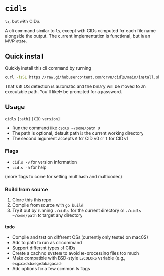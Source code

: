 # `cidls`

`ls`, but with CIDs.

A cli command similar to `ls`, except with CIDs computed for each file name alongside the output. The current implementation is functional, but in an MVP state.

## Quick install

Quickly install this cli command by running
```bash
curl -fsSL https://raw.githubusercontent.com/orvn/cidls/main/install.sh | sudo bash
```

That's it! OS detection is automatic and the binary will be moved to an executable path. You'll likely be prompted for a password.

## Usage

`cidls` `[path]` `[CID version]`

- Run the command like `cidls ~/some/path 0`
- The path is optional, default path is the current working directory
- The second argument accepts `0` for CID v0 or `1` for CID v1


### Flags

- `cidls -v` for version information
- `cidls -h` for help

(more flags to come for setting multihash and multicodec)

### Build from source

1. Clone this this repo
2. Compile from source with `go build`
3. Try it out by running `./cidls` for the current directory or `./cidls ~/some/path` to target any directory


#### todo

- Compile and test on different OSs (currently only tested on macOS)
- Add to path to run as cli command
- Support different types of CIDs
- Create a caching system to avoid re-processing files too much
- Make compatible with BSD-style `LSCOLORS` variable (e.g., `exgxcxdxbxegedabagacad`)
- Add options for a few common ls flags

